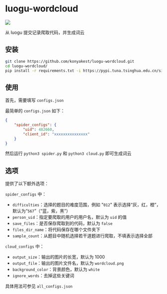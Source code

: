 # luogu-wordcloud

![](https://github.com/konyakest/luogu-wordcloud/blob/main/image.png)

从 luogu 提交记录爬取代码，并生成词云

## 安装

```bash
git clone https://github.com/konyakest/luogu-wordcloud.git
cd luogu-wordcloud/
pip install -r requirements.txt -i https://pypi.tuna.tsinghua.edu.cn/simple
```

## 使用

首先，需要填写 ``configs.json``

最简单的 ``configs.json`` 如下：

```json
{
    "spider_configs": {
        "uid": 482660,
        "client_id": "xxxxxxxxxxxxxxx"
    }
}
```

然后运行 ``python3 spider.py`` 和 ``python3 cloud.py`` 即可生成词云

## 选项

提供了以下额外选项：

``spider_configs`` 中：

- ``difficulties``：选择的题目的难度范围，例如 "``012``" 表示选择“灰，红，橙”，默认为“``567``”（“蓝，紫，黑”）
- ``person_uid``：指定要爬取的用户的用户名，默认为 ``uid`` 的值
- ``save_files``：是否保存爬取到的代码，默认为 ``false``
- ``files_dir_name``：将代码保存在哪个文件夹下
- ``sample_count``：从题目中随机选择若干道题进行爬取，不填表示选择全部

``cloud_configs`` 中：

- ``output_size``：输出的图片的长宽，默认为 1000
- ``output_file``：输出的图片文件名，默认为 ``wordcloud.png``
- ``background_color``：背景颜色，默认为 ``white``
- ``ignore_words``：去掉这些关键词

具体用法可参见 ``all_configs.json``
